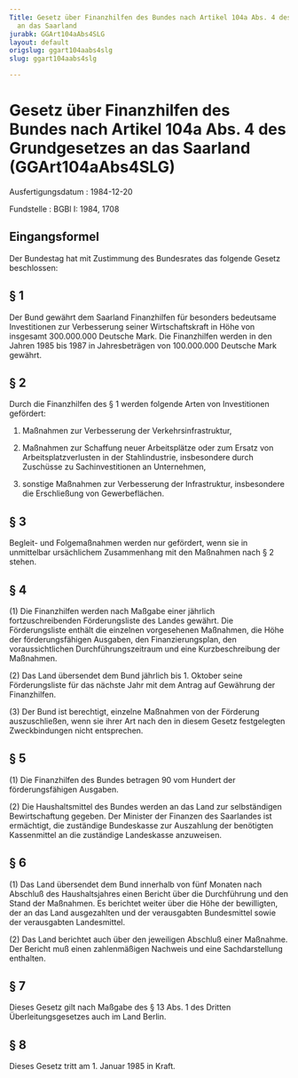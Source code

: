 ```yaml
---
Title: Gesetz über Finanzhilfen des Bundes nach Artikel 104a Abs. 4 des Grundgesetzes
  an das Saarland
jurabk: GGArt104aAbs4SLG
layout: default
origslug: ggart104aabs4slg
slug: ggart104aabs4slg

---
```


# Gesetz über Finanzhilfen des Bundes nach Artikel 104a Abs. 4 des Grundgesetzes an das Saarland (GGArt104aAbs4SLG)

Ausfertigungsdatum
:   1984-12-20

Fundstelle
:   BGBl I: 1984, 1708



## Eingangsformel

Der Bundestag hat mit Zustimmung des Bundesrates das folgende Gesetz beschlossen:


## § 1

Der Bund gewährt dem Saarland Finanzhilfen für besonders bedeutsame Investitionen zur Verbesserung seiner Wirtschaftskraft in Höhe von insgesamt 300.000.000 Deutsche Mark. Die Finanzhilfen werden in den Jahren 1985 bis 1987 in Jahresbeträgen von 100.000.000 Deutsche Mark gewährt.


## § 2

Durch die Finanzhilfen des § 1 werden folgende Arten von Investitionen gefördert:

1.  Maßnahmen zur Verbesserung der Verkehrsinfrastruktur,


2.  Maßnahmen zur Schaffung neuer Arbeitsplätze oder zum Ersatz von Arbeitsplatzverlusten in der Stahlindustrie, insbesondere durch Zuschüsse zu Sachinvestitionen an Unternehmen,


3.  sonstige Maßnahmen zur Verbesserung der Infrastruktur, insbesondere die Erschließung von Gewerbeflächen.





## § 3

Begleit- und Folgemaßnahmen werden nur gefördert, wenn sie in unmittelbar ursächlichem Zusammenhang mit den Maßnahmen nach § 2 stehen.


## § 4

(1) Die Finanzhilfen werden nach Maßgabe einer jährlich fortzuschreibenden Förderungsliste des Landes gewährt. Die Förderungsliste enthält die einzelnen vorgesehenen Maßnahmen, die Höhe der förderungsfähigen Ausgaben, den Finanzierungsplan, den voraussichtlichen Durchführungszeitraum und eine Kurzbeschreibung der Maßnahmen.

(2) Das Land übersendet dem Bund jährlich bis 1. Oktober seine Förderungsliste für das nächste Jahr mit dem Antrag auf Gewährung der Finanzhilfen.

(3) Der Bund ist berechtigt, einzelne Maßnahmen von der Förderung auszuschließen, wenn sie ihrer Art nach den in diesem Gesetz festgelegten Zweckbindungen nicht entsprechen.


## § 5

(1) Die Finanzhilfen des Bundes betragen 90 vom Hundert der förderungsfähigen Ausgaben.

(2) Die Haushaltsmittel des Bundes werden an das Land zur selbständigen Bewirtschaftung gegeben. Der Minister der Finanzen des Saarlandes ist ermächtigt, die zuständige Bundeskasse zur Auszahlung der benötigten Kassenmittel an die zuständige Landeskasse anzuweisen.


## § 6

(1) Das Land übersendet dem Bund innerhalb von fünf Monaten nach Abschluß des Haushaltsjahres einen Bericht über die Durchführung und den Stand der Maßnahmen. Es berichtet weiter über die Höhe der bewilligten, der an das Land ausgezahlten und der verausgabten Bundesmittel sowie der verausgabten Landesmittel.

(2) Das Land berichtet auch über den jeweiligen Abschluß einer Maßnahme. Der Bericht muß einen zahlenmäßigen Nachweis und eine Sachdarstellung enthalten.


## § 7

Dieses Gesetz gilt nach Maßgabe des § 13 Abs. 1 des Dritten Überleitungsgesetzes auch im Land Berlin.


## § 8

Dieses Gesetz tritt am 1. Januar 1985 in Kraft.

